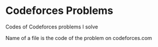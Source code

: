# Codeforces Problems
Codes of Codeforces problems I solve

Name of a file is the code of the problem on codeforces.com
